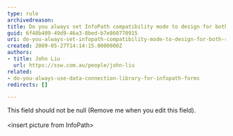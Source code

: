 ```yaml
---
type: rule
archivedreason: 
title: Do you always set InfoPath compatibility mode to design for both Rich and Web client forms?
guid: 6f48b409-49d9-46a3-8bed-b7e860770915
uri: do-you-always-set-infopath-compatibility-mode-to-design-for-both-rich-and-web-client-forms
created: 2009-05-27T14:14:15.0000000Z
authors:
- title: John Liu
  url: https://ssw.com.au/people/john-liu
related:
- do-you-always-use-data-connection-library-for-infopath-forms
redirects: []

---
```



This field should not be null (Remove me when you edit this field).
<br><excerpt class='endintro'></excerpt><br>
&lt;insert picture from InfoPath&gt;


